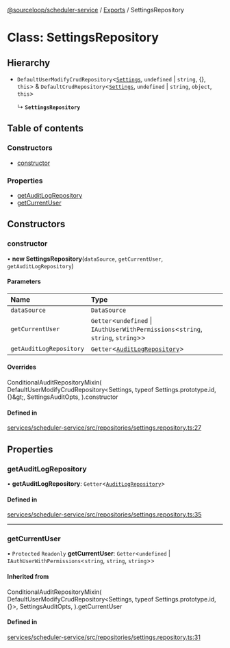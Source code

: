 [@sourceloop/scheduler-service](../README.md) / [Exports](../modules.md) / SettingsRepository

# Class: SettingsRepository

## Hierarchy

- `DefaultUserModifyCrudRepository`<[`Settings`](Settings.md), `undefined` \| `string`, {}, `this`\> & `DefaultCrudRepository`<[`Settings`](Settings.md), `undefined` \| `string`, `object`, `this`\>

  ↳ **`SettingsRepository`**

## Table of contents

### Constructors

- [constructor](SettingsRepository.md#constructor)

### Properties

- [getAuditLogRepository](SettingsRepository.md#getauditlogrepository)
- [getCurrentUser](SettingsRepository.md#getcurrentuser)

## Constructors

### constructor

• **new SettingsRepository**(`dataSource`, `getCurrentUser`, `getAuditLogRepository`)

#### Parameters

| Name | Type |
| :------ | :------ |
| `dataSource` | `DataSource` |
| `getCurrentUser` | `Getter`<`undefined` \| `IAuthUserWithPermissions`<`string`, `string`, `string`\>\> |
| `getAuditLogRepository` | `Getter`<[`AuditLogRepository`](AuditLogRepository.md)\> |

#### Overrides

ConditionalAuditRepositoryMixin(
  DefaultUserModifyCrudRepository&lt;Settings, typeof Settings.prototype.id, {}\&gt;,
  SettingsAuditOpts,
).constructor

#### Defined in

[services/scheduler-service/src/repositories/settings.repository.ts:27](https://github.com/sourcefuse/loopback4-microservice-catalog/blob/53060ad88/services/scheduler-service/src/repositories/settings.repository.ts#L27)

## Properties

### getAuditLogRepository

• **getAuditLogRepository**: `Getter`<[`AuditLogRepository`](AuditLogRepository.md)\>

#### Defined in

[services/scheduler-service/src/repositories/settings.repository.ts:35](https://github.com/sourcefuse/loopback4-microservice-catalog/blob/53060ad88/services/scheduler-service/src/repositories/settings.repository.ts#L35)

___

### getCurrentUser

• `Protected` `Readonly` **getCurrentUser**: `Getter`<`undefined` \| `IAuthUserWithPermissions`<`string`, `string`, `string`\>\>

#### Inherited from

ConditionalAuditRepositoryMixin(
  DefaultUserModifyCrudRepository<Settings, typeof Settings.prototype.id, {}\>,
  SettingsAuditOpts,
).getCurrentUser

#### Defined in

[services/scheduler-service/src/repositories/settings.repository.ts:31](https://github.com/sourcefuse/loopback4-microservice-catalog/blob/53060ad88/services/scheduler-service/src/repositories/settings.repository.ts#L31)
